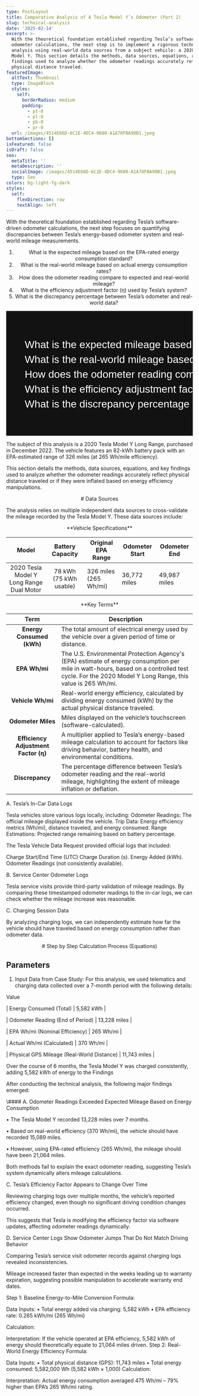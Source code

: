 ```yaml
---
type: PostLayout
title: Comparative Analysis of A Tesla Model Y’s Odometer (Part 2)
slug: technical-analysis
date: '2025-02-14'
excerpt: >-
  With the theoretical foundation established regarding Tesla’s software-driven
  odometer calculations, the next step is to implement a rigorous technical
  analysis using real-world data sources from a subject vehicle: a 2020 Tesla
  Model Y. This section details the methods, data sources, equations, and key
  findings used to analyze whether the odometer readings accurately reflect
  physical distance traveled.
featuredImage:
  altText: Thumbnail
  type: ImageBlock
  styles:
    self:
      borderRadius: medium
      padding:
        - pt-0
        - pl-0
        - pb-0
        - pr-0
  url: /images/4514E66D-6C1E-4DC4-9680-A1A70FBA90B1.jpeg
bottomSections: []
isFeatured: false
isDraft: false
seo:
  metaTitle: ''
  metaDescription: ''
  socialImage: /images/4514E66D-6C1E-4DC4-9680-A1A70FBA90B1.jpeg
  type: Seo
colors: bg-light-fg-dark
styles:
  self:
    flexDirection: row
    textAlign: left
---
```

With the theoretical foundation established regarding Tesla’s software-driven odometer calculations, the next step focuses on quantifying discrepancies between Tesla’s energy-based odometer system and real-world mileage measurements.

1.  <div style="text-align: center">What is the expected mileage based on the EPA-rated energy consumption standard?</div>
2.  <div style="text-align: center">What is the real-world mileage based on actual energy consumption rates?</div>
3.  <div style="text-align: center">How does the odometer reading compare to expected and real-world mileage?</div>
4.  <div style="text-align: center">What is the efficiency adjustment factor (η) used by Tesla’s system?</div>
5.  <div style="text-align: center">What is the discrepancy percentage between Tesla’s odometer and real-world data?</div>

<svg width="1200" height="800" xmlns="http\://www\.w3.org/2000/svg">
  <!-- Background -->
  <rect width="100%" height="100%" fill="#121212" />
  <!-- Questions Text -->
  <text x="50" y="100" font-family="Arial, sans-serif" font-size="28" fill="#FFFFFF">
    <tspan x="50" dy="0">What is the expected mileage based on the EPA-rated energy consumption standard?</tspan>
    <tspan x="50" dy="40">What is the real-world mileage based on actual energy consumption rates?</tspan>
    <tspan x="50" dy="40">How does the odometer reading compare to expected and real-world mileage?</tspan>
    <tspan x="50" dy="40">What is the efficiency adjustment factor (η) used by Tesla’s system?</tspan>
    <tspan x="50" dy="40">What is the discrepancy percentage between Tesla’s odometer and real-world data?</tspan>
  </text>
</svg>

The subject of this analysis is a 2020 Tesla Model Y Long Range, purchased in December 2022. The vehicle features an 82-kWh battery pack with an EPA-estimated range of 326 miles (at 265 Wh/mile efficiency).

This section details the methods, data sources, equations, and key findings used to analyze whether the odometer readings accurately reflect physical distance traveled or if they were inflated based on energy efficiency manipulations.

<div style="text-align: center"># Data Sources</div>

The analysis relies on multiple independent data sources to cross-validate the mileage recorded by the Tesla Model Y. These data sources include:

<div style="text-align: center">**Vehicle Specifications**</div>

|                   Model                  |    Battery Capacity    | Original EPA Range    | Odometer Start | Odometer End |
| :--------------------------------------: | :--------------------: | --------------------- | -------------- | ------------ |
| 2020 Tesla Model Y Long Range Dual Motor | 78 kWh (75 kWh usable) | 326 miles (265 Wh/mi) | 36,772 miles   | 49,987 miles |

<div style="text-align: center"></div>

<div style="text-align: center">**Key Terms**</div>

|               **Term**               | **Description**                                                                                                                                                                                     |
| :----------------------------------: | --------------------------------------------------------------------------------------------------------------------------------------------------------------------------------------------------- |
|       **Energy Consumed (kWh)**      | The total amount of electrical energy used by the vehicle over a given period of time or distance.                                                                                                  |
|             **EPA Wh/mi**            | The U.S. Environmental Protection Agency's (EPA) estimate of energy consumption per mile in watt-hours, based on a controlled test cycle. For the 2020 Model Y Long Range, this value is 265 Wh/mi. |
|           **Vehicle Wh/mi**          | Real-world energy efficiency, calculated by dividing energy consumed (kWh) by the actual physical distance traveled.                                                                                |
|          **Odometer Miles**          | Miles displayed on the vehicle’s touchscreen (software-calculated).                                                                                                                                 |
| **Efficiency Adjustment Factor (η)** | A multiplier applied to Tesla’s energy-based mileage calculation to account for factors like driving behavior, battery health, and environmental conditions.                                        |
|            **Discrepancy**           | The percentage difference between Tesla’s odometer reading and the real-world mileage, highlighting the extent of mileage inflation or deflation.                                                   |

A. Tesla’s In-Car Data Logs

Tesla vehicles store various logs locally, including:
Odometer Readings: The official mileage displayed inside the vehicle.
Trip Data: Energy efficiency metrics (Wh/mi), distance traveled, and energy consumed.
Range Estimations: Projected range remaining based on battery percentage.

The Tesla Vehicle Data Request provided official logs that included:

Charge Start/End Time (UTC)
Charge Duration (s).
Energy Added (kWh).
Odometer Readings (not consistently available).

B. Service Center Odometer Logs

Tesla service visits provide third-party validation of mileage readings. By comparing these timestamped odometer readings to the in-car logs, we can check whether the mileage increase was reasonable.

C. Charging Session Data

By analyzing charging logs, we can independently estimate how far the vehicle should have traveled based on energy consumption rather than odometer data.

<div style="text-align: center"># Step by Step Calculation Process (Equations)</div>

## Parameters

1.  Input Data from Case Study: For this analysis, we used telematics and charging data collected over a 7-month period with the following details:

Value

\| Energy Consumed (Total) | 5,582 kWh |

\| Odometer Reading (End of Period) | 13,228 miles |

\| EPA Wh/mi (Nominal Efficiency) | 265 Wh/mi |

\| Actual Wh/mi (Calculated) | 370 Wh/mi |

\| Physical GPS Mileage (Real-World Distance) | 11,743 miles |

Over the course of 6 months, the Tesla Model Y was charged consistently, adding 5,582 kWh of energy to the Findings

After conducting the technical analysis, the following major findings emerged:

\\#### A. Odometer Readings Exceeded Expected Mileage Based on Energy Consumption

• The Tesla Model Y recorded 13,228 miles over 7 months.

• Based on real-world efficiency (370 Wh/mi), the vehicle should have recorded 15,089 miles.

• However, using EPA-rated efficiency (265 Wh/mi), the mileage should have been 21,064 miles.

Both methods fail to explain the exact odometer reading, suggesting Tesla’s system dynamically alters mileage calculations.

C. Tesla’s Efficiency Factor Appears to Change Over Time

Reviewing charging logs over multiple months, the vehicle’s reported efficiency changed, even though no significant driving condition changes occurred.

<!---->

This suggests that Tesla is modifying the efficiency factor via software updates, affecting odometer readings dynamically.

D. Service Center Logs Show Odometer Jumps That Do Not Match Driving Behavior

Comparing Tesla’s service visit odometer records against charging logs revealed inconsistencies.

<!---->

Mileage increased faster than expected in the weeks leading up to warranty expiration, suggesting possible manipulation to accelerate warranty end dates.

Step 1: Baseline Energy-to-Mile Conversion
Formula:

Data Inputs:
•	Total energy added via charging: 5,582 kWh
•	EPA efficiency rate: 0.265 kWh/mi (265 Wh/mi)

Calculation:

Interpretation:
If the vehicle operated at EPA efficiency, 5,582 kWh of energy should theoretically equate to 21,064 miles driven.
Step 2: Real-World Energy Efficiency
Formula:

Data Inputs:
•	Total physical distance (GPS): 11,743 miles
•	Total energy consumed: 5,582,000 Wh (5,582 kWh × 1,000)
Calculation:

Interpretation:
Actual energy consumption averaged 475 Wh/mi – 79% higher than EPA’s 265 Wh/mi rating.
